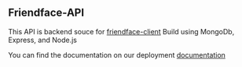 ## Friendface-API

This API is backend souce for [friendface-client](https://github.com/kurniadikevin/friendface-client)
Build using MongoDb, Express, and Node.js

You can find the documentation on our deployment [documentation](https://odin-book-api-production.up.railway.app/v1/api-docs/)
